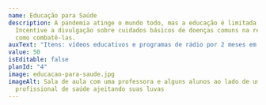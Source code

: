 ```yaml
---
name: Educação para Saúde
description: A pandemia atinge o mundo todo, mas a educação é limitada.
  Incentive a divulgação sobre cuidados básicos de doenças comuns na região e
  como combatê-las.
auxText: "Itens: vídeos educativos e programas de rádio por 2 meses em toda região."
value: 50
isEditable: false
planId: "4"
image: educacao-para-saude.jpg
imageAlt: Sala de aula com uma professora e alguns alunos ao lado de um
  profissional de saúde ajeitando suas luvas
---
```

